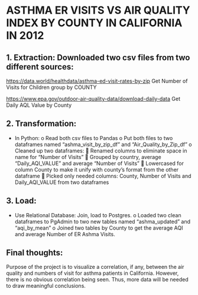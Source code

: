 # ASTHMA ER VISITS VS AIR QUALITY INDEX BY COUNTY IN CALIFORNIA IN 2012
## 1.	Extraction: Downloaded two csv files from two different sources:
https://data.world/healthdata/asthma-ed-visit-rates-by-zip
Get Number of Visits for Children group by COUNTY
 
https://www.epa.gov/outdoor-air-quality-data/download-daily-data
Get Daily AQL Value by County

## 2.	Transformation: 
-	In Python:
o	Read both csv files to Pandas
o	Put both files to two dataframes named “ashma_visit_by_zip_df” and “Air_Quality_by_Zip_df”
o	Cleaned up two dataframes:
	Renamed columns to eliminate space in name for “Number of Visits”
	Grouped by country, average “Daily_AQI_VALUE” and average “Number of Visits”
	Lowercased for column County to make it unify with county’s format from the other dataframe
	Picked only needed columns: County, Number of Visits and Daily_AQI_VALUE from two dataframes
## 3.	Load: 
-	Use Relational Database: Join, load to Postgres.
o	Loaded two clean dataframes to PgAdmin to two new tables named “ashma_updated” and “aqi_by_mean”
o	Joined two tables by County to get the average AQI and average Number of ER Ashma Visits.
## Final thoughts:
Purpose of the project is to visualize a correlation, if any, between the air quality and numbers of visit for asthma patients in California. However, there is no obvious correlation being seen. Thus, more data will be needed to draw meaningful conclusions. 
